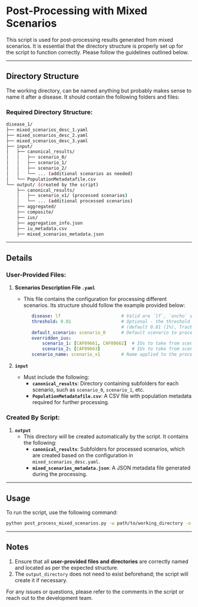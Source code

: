 # Post-Processing with Mixed Scenarios

This script is used for post-processing results generated from mixed scenarios. It is essential that
the directory structure is properly set up for the script to function correctly. Please follow the
guidelines outlined below.

---

## Directory Structure

The working directory, can be named anything but probably makes sense to name it after a disease.
It should contain the following folders and files:

### Required Directory Structure:

```bash
disease_1/
├── mixed_scenarios_desc_1.yaml
├── mixed_scenarios_desc_2.yaml
├── mixed_scenarios_desc_3.yaml
├── input/
│   ├── canonical_results/
│   │   ├── scenario_0/
│   │   ├── scenario_1/
│   │   ├── scenario_2/
│   │   └── ... (additional scenarios as needed)
│   └── PopulationMetadatafile.csv
└── output/ (created by the script)
    ├── canonical_results/
    │   ├── scenario_x1/ (processed scenarios)
    │   └── ... (additional processed scenarios)
    ├── aggregated/
    ├── composite/
    ├── ius/
    ├── aggregation_info.json
    ├── iu_metadata.csv
    ├── mixed_scenarios_metadata.json
```

---

## Details

### User-Provided Files:

1. **Scenarios Description File `.yaml`**
    - This file contains the configuration for processing different scenarios. Its structure should
      follow the example provided below:
        ```yaml
           disease: lf                       # Valid are `lf`, `oncho` and `trachoma`
           threshold: 0.01                   # Optional - the threshold that counts as elimination 
                                             # (default 0.01 (1%), Trachoma should use 0.05 (5%))
           default_scenario: scenario_0      # Default scenario to process results from
           overridden_ius:
               scenario_1: [CAF09661, CAF09662]  # IUs to take from scenario_1
               scenario_2: [CAF09663]            # IUs to take from scenario_2
           scenario_name: scenario_x1        # Name applied to the processed scenario set
        ```


2. **`input`**
    - Must include the following:
        - **`canonical_results`**: Directory containing subfolders for each scenario, such as
          `scenario_0`, `scenario_1`, etc.
        - **`PopulationMetadatafile.csv`**: A CSV file with population metadata required for further
          processing.

### Created By Script:

1. **`output`**
    - This directory will be created automatically by the script. It contains the following:
        - **`canonical_results`**: Subfolders for processed scenarios, which are created based on
          the configuration in `mixed_scenarios_desc.yaml`.
        - **`mixed_scenarios_metadata.json`**: A JSON metadata file generated during the processing.

---

## Usage

To run the script, use the following command:

```bash
python post_process_mixed_scenarios.py -w path/to/working_directory -o path/to/output_directory -s path/to/yaml
```

---

## Notes

1. Ensure that all **user-provided files and directories** are correctly named and located as per
   the expected structure.
2. The `output_directory` does not need to exist beforehand; the script will create it if necessary.

For any issues or questions, please refer to the comments in the script or reach out to the
development team.
